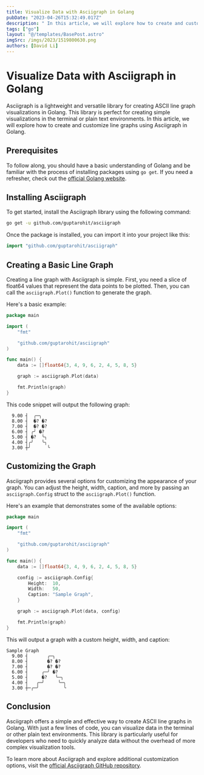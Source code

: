 ```yaml
---
title: Visualize Data with Asciigraph in Golang
pubDate: "2023-04-26T15:32:49.017Z"
description: " In this article, we will explore how to create and customize line graphs using Asciigraph in Golang."
tags: ["go"]
layout: "@/templates/BasePost.astro"
imgSrc: /imgs/2023/1519800630.png
authors: [David Li]
---
```

# Visualize Data with Asciigraph in Golang

Asciigraph is a lightweight and versatile library for creating ASCII line graph visualizations in Golang. This library is perfect for creating simple visualizations in the terminal or plain text environments. In this article, we will explore how to create and customize line graphs using Asciigraph in Golang.

## Prerequisites

To follow along, you should have a basic understanding of Golang and be familiar with the process of installing packages using `go get`. If you need a refresher, check out the [official Golang website](https://golang.org/doc/).

## Installing Asciigraph

To get started, install the Asciigraph library using the following command:

```sh
go get -u github.com/guptarohit/asciigraph
```

Once the package is installed, you can import it into your project like this:

```go
import "github.com/guptarohit/asciigraph"
```

## Creating a Basic Line Graph

Creating a line graph with Asciigraph is simple. First, you need a slice of float64 values that represent the data points to be plotted. Then, you can call the `asciigraph.Plot()` function to generate the graph.

Here's a basic example:

```go
package main

import (
	"fmt"

	"github.com/guptarohit/asciigraph"
)

func main() {
	data := []float64{3, 4, 9, 6, 2, 4, 5, 8, 5}

	graph := asciigraph.Plot(data)

	fmt.Println(graph)
}
```

This code snippet will output the following graph:

```
  9.00 ┤  ╭─╮    
  8.00 ┤  �? �?    
  7.00 ┤  �? �?    
  6.00 ┤ ╭╯ �?    
  5.00 ┤ �?  ╰╮   
  4.00 ┤╭╯   ╰╮  
  3.00 ┼╯      ╰ 
```

## Customizing the Graph

Asciigraph provides several options for customizing the appearance of your graph. You can adjust the height, width, caption, and more by passing an `asciigraph.Config` struct to the `asciigraph.Plot()` function.

Here's an example that demonstrates some of the available options:

```go
package main

import (
	"fmt"

	"github.com/guptarohit/asciigraph"
)

func main() {
	data := []float64{3, 4, 9, 6, 2, 4, 5, 8, 5}

	config := asciigraph.Config{
		Height:  10,
		Width:   50,
		Caption: "Sample Graph",
	}

	graph := asciigraph.Plot(data, config)

	fmt.Println(graph)
}
```

This will output a graph with a custom height, width, and caption:

```
Sample Graph
  9.00 ┤       ╭─╮
  8.00 ┤       �? �?
  7.00 ┤       �? �?
  6.00 ┤     ╭─╯ �?
  5.00 ┤     �?   ╰─╮
  4.00 ┤   ╭─╯     ╰─╮
  3.00 ┼─╭─╯         ╰
```

## Conclusion

Asciigraph offers a simple and effective way to create ASCII line graphs in Golang. With just a few lines of code, you can visualize data in the terminal or other plain text environments. This library is particularly useful for developers who need to quickly analyze data without the overhead of more complex visualization tools.

To learn more about Asciigraph and explore additional customization options, visit the [official Asciigraph GitHub repository](https://github.com/guptarohit/asciigraph).
